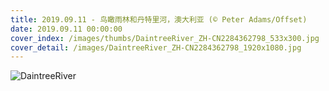 ```yaml
---
title: 2019.09.11 - 鸟瞰雨林和丹特里河，澳大利亚 (© Peter Adams/Offset)
date: 2019.09.11 00:00:00
cover_index: /images/thumbs/DaintreeRiver_ZH-CN2284362798_533x300.jpg
cover_detail: /images/DaintreeRiver_ZH-CN2284362798_1920x1080.jpg
---
```


![DaintreeRiver](/images/DaintreeRiver_ZH-CN2284362798_1920x1080.jpg)
